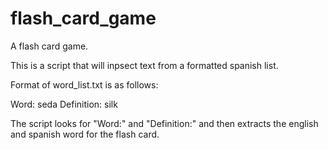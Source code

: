 # flash_card_game
A flash card game.

This is a script that will inpsect text from a formatted spanish list.

Format of word_list.txt is as follows:

Word: seda
Definition: silk

The script looks for "Word:" and "Definition:" and then extracts the english and spanish word for the flash card.
